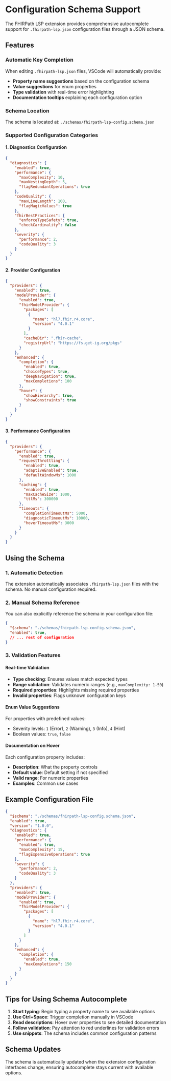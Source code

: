 # Configuration Schema Support

The FHIRPath LSP extension provides comprehensive autocomplete support for `.fhirpath-lsp.json` configuration files through a JSON schema.

## Features

### Automatic Key Completion
When editing `.fhirpath-lsp.json` files, VSCode will automatically provide:
- **Property name suggestions** based on the configuration schema
- **Value suggestions** for enum properties
- **Type validation** with real-time error highlighting
- **Documentation tooltips** explaining each configuration option

### Schema Location
The schema is located at: `./schemas/fhirpath-lsp-config.schema.json`

### Supported Configuration Categories

#### 1. Diagnostics Configuration
```json
{
  "diagnostics": {
    "enabled": true,
    "performance": {
      "maxComplexity": 10,
      "maxNestingDepth": 5,
      "flagRedundantOperations": true
    },
    "codeQuality": {
      "maxLineLength": 100,
      "flagMagicValues": true
    },
    "fhirBestPractices": {
      "enforceTypeSafety": true,
      "checkCardinality": false
    },
    "severity": {
      "performance": 2,
      "codeQuality": 3
    }
  }
}
```

#### 2. Provider Configuration
```json
{
  "providers": {
    "enabled": true,
    "modelProvider": {
      "enabled": true,
      "fhirModelProvider": {
        "packages": [
          {
            "name": "hl7.fhir.r4.core",
            "version": "4.0.1"
          }
        ],
        "cacheDir": ".fhir-cache",
        "registryUrl": "https://fs.get-ig.org/pkgs"
      }
    },
    "enhanced": {
      "completion": {
        "enabled": true,
        "choiceTypes": true,
        "deepNavigation": true,
        "maxCompletions": 100
      },
      "hover": {
        "showHierarchy": true,
        "showConstraints": true
      }
    }
  }
}
```

#### 3. Performance Configuration
```json
{
  "providers": {
    "performance": {
      "enabled": true,
      "requestThrottling": {
        "enabled": true,
        "adaptiveEnabled": true,
        "defaultWindowMs": 1000
      },
      "caching": {
        "enabled": true,
        "maxCacheSize": 1000,
        "ttlMs": 300000
      },
      "timeouts": {
        "completionTimeoutMs": 5000,
        "diagnosticTimeoutMs": 10000,
        "hoverTimeoutMs": 3000
      }
    }
  }
}
```

## Using the Schema

### 1. Automatic Detection
The extension automatically associates `.fhirpath-lsp.json` files with the schema. No manual configuration required.

### 2. Manual Schema Reference
You can also explicitly reference the schema in your configuration file:

```json
{
  "$schema": "./schemas/fhirpath-lsp-config.schema.json",
  "enabled": true,
  // ... rest of configuration
}
```

### 3. Validation Features

#### Real-time Validation
- **Type checking**: Ensures values match expected types
- **Range validation**: Validates numeric ranges (e.g., `maxComplexity: 1-50`)
- **Required properties**: Highlights missing required properties
- **Invalid properties**: Flags unknown configuration keys

#### Enum Value Suggestions
For properties with predefined values:
- Severity levels: `1` (Error), `2` (Warning), `3` (Info), `4` (Hint)
- Boolean values: `true`, `false`

#### Documentation on Hover
Each configuration property includes:
- **Description**: What the property controls
- **Default value**: Default setting if not specified
- **Valid range**: For numeric properties
- **Examples**: Common use cases

## Example Configuration File

```json
{
  "$schema": "./schemas/fhirpath-lsp-config.schema.json",
  "enabled": true,
  "version": "1.0.0",
  "diagnostics": {
    "enabled": true,
    "performance": {
      "enabled": true,
      "maxComplexity": 15,
      "flagExpensiveOperations": true
    },
    "severity": {
      "performance": 2,
      "codeQuality": 3
    }
  },
  "providers": {
    "enabled": true,
    "modelProvider": {
      "enabled": true,
      "fhirModelProvider": {
        "packages": [
          {
            "name": "hl7.fhir.r4.core",
            "version": "4.0.1"
          }
        ]
      }
    },
    "enhanced": {
      "completion": {
        "enabled": true,
        "maxCompletions": 150
      }
    }
  }
}
```

## Tips for Using Schema Autocomplete

1. **Start typing**: Begin typing a property name to see available options
2. **Use Ctrl+Space**: Trigger completion manually in VSCode
3. **Read descriptions**: Hover over properties to see detailed documentation
4. **Follow validation**: Pay attention to red underlines for validation errors
5. **Use snippets**: The schema includes common configuration patterns

## Schema Updates

The schema is automatically updated when the extension configuration interfaces change, ensuring autocomplete stays current with available options.